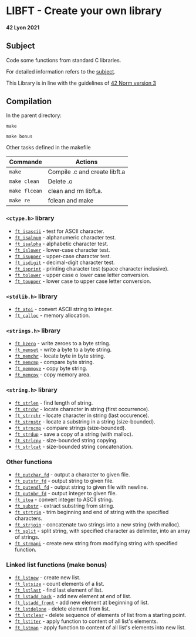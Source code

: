 # LIBFT - Create your own library
#### 42 Lyon 2021

## Subject

Code some functions from standard C libraries.

For detailed information refers to the [subject](./libft.en.subject.pdf).

This Library is in line with the guidelines of [42 Norm version 3](./.en.norm.pdf)

## Compilation

In the parent directory:

```shell
make
```
```shell
make bonus
```

Other tasks defined in the makefile

| Commande       	|  Actions 							|
|----------------	|----------							|
| `make`      	 	| Compile .c and create libft.a  	|
| `make clean`    	| Delete .o							|
| `make flcean`  	| clean and rm libft.a.  			|
| `make re`     	| fclean and make		 			|

### `<ctype.h>` library

* [`ft_isascii`](ft_isascii.c)	- test for ASCII character.
* [`ft_isalnum`](ft_isalnum.c)	- alphanumeric character test.
* [`ft_isalpha`](ft_isalpha.c)	- alphabetic character test.
* [`ft_islower`](ft_islower.c)	- lower-case character test.
* [`ft_isupper`](ft_isupper.c)	- upper-case character test.
* [`ft_isdigit`](ft_isdigit.c)	- decimal-digit character test.
* [`ft_isprint`](ft_isprint.c)	- printing character test (space character inclusive).
* [`ft_tolower`](ft_tolower.c)	- upper case o lower case letter conversion.
* [`ft_toupper`](ft_toupper.c)	- lower case to upper case letter conversion.

### `<stdlib.h>` library

* [`ft_atoi`](ft_atoi.c)		- convert ASCII string to integer.
* [`ft_calloc`](ft_calloc.c)	- memory allocation.

### `<strings.h>` library

* [`ft_bzero`](ft_bzero.c)		- write zeroes to a byte string.
* [`ft_memset`](ft_memset.c)	- write a byte to a byte string.
* [`ft_memchr`](ft_memchr.c)	- locate byte in byte string.
* [`ft_memcmp`](ft_memcmp.c)	- compare byte string.
* [`ft_memmove`](ft_memmove.c)	- copy byte string.
* [`ft_memcpy`](ft_memcpy.c)	- copy memory area.

### `<string.h>` library

* [`ft_strlen`](ft_strlen.c)	- find length of string.
* [`ft_strchr`](ft_strchr.c)	- locate character in string (first occurrence).
* [`ft_strrchr`](ft_strrchr.c)	- locate character in string (last occurence).
* [`ft_strnstr`](ft_strnstr.c)	- locate a substring in a string (size-bounded).
* [`ft_strncmp`](ft_strncmp.c)  - compare strings (size-bounded).
* [`ft_strdup`](ft_strdup.c)	- save a copy of a string (with malloc).
* [`ft_strlcpy`](ft_strlcpy.c)	- size-bounded string copying.
* [`ft_strlcat`](ft_strlcat.c)	- size-bounded string concatenation.

### Other functions

* [`ft_putchar_fd`](ft_putchar_fd.c)	- output a character to given file.
* [`ft_putstr_fd`](ft_putstr_fd.c)		- output string to given file.
* [`ft_putendl_fd`](ft_putendl_fd.c)	- output string to given file with newline.
* [`ft_putnbr_fd`](ft_putnbr_fd.c)		- output integer to given file.
* [`ft_itoa`](ft_itoa.c)				- convert integer to ASCII string.
* [`ft_substr`](ft_substr.c)			- extract substring from string.
* [`ft_strtrim`](ft_strtrim.c)			- trim beginning and end of string with the specified characters.
* [`ft_strjoin`](ft_strjoin.c)			- concatenate two strings into a new string (with malloc).
* [`ft_split`](ft_split.c)				- split string, with specified character as delimiter, into an array of strings.
* [`ft_strmapi`](ft_strmapi.c)			- create new string from modifying string with specified function.

### Linked list functions (make bonus)

* [`ft_lstnew`](ft_lstnew.c)				- create new list.
* [`ft_lstsize`](ft_lstsize.c)				- count elements of a list.
* [`ft_lstlast`](ft_lstlast.c)				- find last element of list.
* [`ft_lstadd_back`](ft_lstadd_back.c)		- add new element at end of list.
* [`ft_lstadd_front`](ft_lstadd_front.c)	- add new element at beginning of list.
* [`ft_lstdelone`](ft_lstdelone.c)			- delete element from list.
* [`ft_lstclear`](ft_lstclear.c)			- delete sequence of elements of list from a starting point.
* [`ft_lstiter`](ft_lstiter.c)			- apply function to content of all list's elements.
* [`ft_lstmap`](ft_lstmap.c)				- apply function to content of all list's elements into new list.